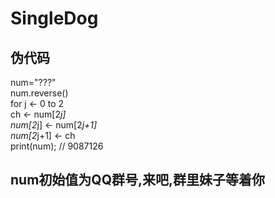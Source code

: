 # SingleDog
## 伪代码<br>
num="???"<br>
num.reverse()<br>
for j ← 0 to 2 <br>
	ch ← num[2*j]<br>
	num[2*j] ← num[2*j+1]<br>
	num[2*j+1] ← ch<br>
print(num);	// 9087126<br>
## num初始值为QQ群号,来吧,群里妹子等着你
